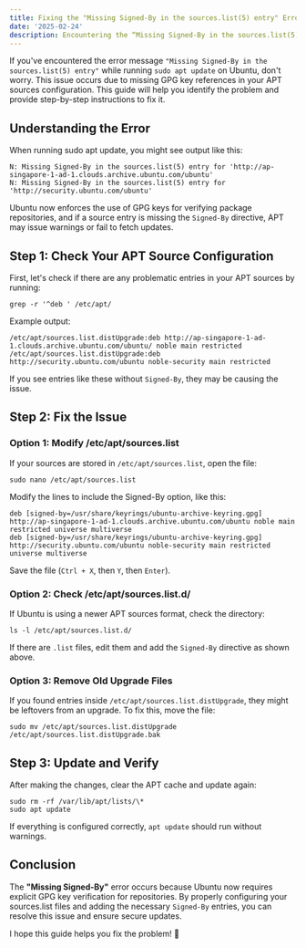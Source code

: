 ```yaml
---
title: Fixing the "Missing Signed-By in the sources.list(5) entry" Error on Ubuntu
date: '2025-02-24'
description: Encountering the “Missing Signed-By in the sources.list(5) entry” error on Ubuntu? This guide explains why it happens and provides step-by-step solutions to fix APT source configurations and ensure secure updates. 🚀
---
```


If you've encountered the error message `"Missing Signed-By in the sources.list(5) entry"` while running `sudo apt update` on Ubuntu, don't worry. This issue occurs due to missing GPG key references in your APT sources configuration. This guide will help you identify the problem and provide step-by-step instructions to fix it.

## Understanding the Error

When running sudo apt update, you might see output like this:

```shell
N: Missing Signed-By in the sources.list(5) entry for 'http://ap-singapore-1-ad-1.clouds.archive.ubuntu.com/ubuntu'
N: Missing Signed-By in the sources.list(5) entry for 'http://security.ubuntu.com/ubuntu'
```

Ubuntu now enforces the use of GPG keys for verifying package repositories, and if a source entry is missing the `Signed-By` directive, APT may issue warnings or fail to fetch updates.

## Step 1: Check Your APT Source Configuration

First, let's check if there are any problematic entries in your APT sources by running:

```shell
grep -r '^deb ' /etc/apt/
```

Example output:

```shell
/etc/apt/sources.list.distUpgrade:deb http://ap-singapore-1-ad-1.clouds.archive.ubuntu.com/ubuntu/ noble main restricted
/etc/apt/sources.list.distUpgrade:deb http://security.ubuntu.com/ubuntu noble-security main restricted
```

If you see entries like these without `Signed-By`, they may be causing the issue.

## Step 2: Fix the Issue

### Option 1: Modify /etc/apt/sources.list

If your sources are stored in `/etc/apt/sources.list`, open the file:

```shell
sudo nano /etc/apt/sources.list
```

Modify the lines to include the Signed-By option, like this:

```shell
deb [signed-by=/usr/share/keyrings/ubuntu-archive-keyring.gpg] http://ap-singapore-1-ad-1.clouds.archive.ubuntu.com/ubuntu noble main restricted universe multiverse
deb [signed-by=/usr/share/keyrings/ubuntu-archive-keyring.gpg] http://security.ubuntu.com/ubuntu noble-security main restricted universe multiverse
```

Save the file (`Ctrl + X`, then `Y`, then `Enter`).

### Option 2: Check /etc/apt/sources.list.d/

If Ubuntu is using a newer APT sources format, check the directory:

```shell
ls -l /etc/apt/sources.list.d/
```

If there are `.list` files, edit them and add the `Signed-By` directive as shown above.

### Option 3: Remove Old Upgrade Files

If you found entries inside `/etc/apt/sources.list.distUpgrade`, they might be leftovers from an upgrade. To fix this, move the file:

```shell
sudo mv /etc/apt/sources.list.distUpgrade /etc/apt/sources.list.distUpgrade.bak
```

## Step 3: Update and Verify

After making the changes, clear the APT cache and update again:

```shell
sudo rm -rf /var/lib/apt/lists/\*
sudo apt update
```

If everything is configured correctly, `apt update` should run without warnings.

## Conclusion

The **"Missing Signed-By"** error occurs because Ubuntu now requires explicit GPG key verification for repositories. By properly configuring your sources.list files and adding the necessary `Signed-By` entries, you can resolve this issue and ensure secure updates.

I hope this guide helps you fix the problem! 🚀
